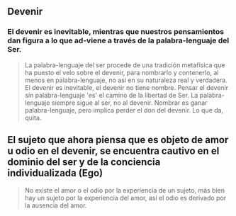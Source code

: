 ## Devenir 

### El devenir es inevitable, mientras que nuestros pensamientos dan figura a lo que ad-viene a través de la palabra-lenguaje del Ser. 
> La palabra-lenguaje del ser procede de una tradición metafísica que ha puesto el velo sobre el devenir, para nombrarlo y contenerlo,
> al menos en palabra-lenguaje, no así en su naturaleza real y verdadera. El devenir es inevitable, el devenir no tiene nombre.
> Pensar el devenir sin palabra-lenguaje 'es' el camino de la libertad de Ser.
> La palabra-lenguaje siempre sigue al ser, no al devenir. Nombrar es ganar palabra-lenguaje, pero implica perder el don del devenir.
> Lo que da, quita.

## El sujeto que ahora piensa que es objeto de amor u odio en el devenir, se encuentra cautivo en el dominio del ser y de la conciencia individualizada (Ego)
> No existe el amor o el odio por la experiencia de un sujeto, más bien hay un sujeto por la experiencia del amor, así el odio es derivado por la ausencia
> del amor. 



